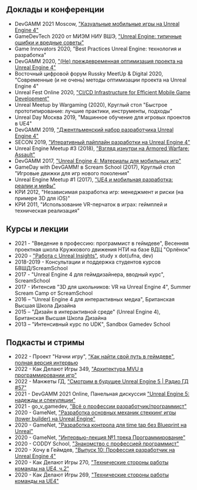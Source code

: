 ## Доклады и конференции

 - DevGAMM 2021 Moscow, ["Казуальные мобильные игры на Unreal Engine 4"](https://youtu.be/VMQCmcUY60U)
 - GameDevTech 2020 от МИЭМ НИУ ВШЭ, ["Unreal Engine: типичные ошибки и вредные советы"](https://youtu.be/_6ajSiRB5QU)
 - Game Innovators 2020, "Best Practices Unreal Engine: технология и разработка"
 - DevGAMM 2020, ["(Не) преждевременная оптимизация проекта на Unreal Engine 4"](https://youtu.be/ko4XVj8-Hm0)
 - Восточный цифровой форум Russky MeetUp & Digital 2020, "Современные (и не очень) методы оптимизации проекта на Unreal Engine 4"
 - Unreal Fest Online 2020, ["CI/CD Infrastructure for Efficient Mobile Game Development"](https://www.youtube.com/watch?v=2zkrhspvPls)
 - Unreal Meetup by Wargaming (2020), Круглый стол "Быстрое прототипирование: лучшие практики, инструменты, подходы"
 - Unreal Day Москва 2019, "Машинное обучение для игровых проектов в UE4"
 - DevGAMM 2019, ["Джентльменский набор разработчика Unreal Engine 4"](https://www.youtube.com/watch?v=JqZQ7liMff8)
 - SECON 2019, ["Итеративный пайплайн разработки на Unreal Engine 4"](https://www.youtube.com/watch?v=WYftVCI_dqU)
 - Unreal Engine Meetup #3 (2018), ["Взгляд изнутри на Armored Warfare: Assault"](https://youtu.be/1ZEkQ10vHDE?t=8395)
 - DevGAMM 2017, ["Unreal Engine 4: Материалы для мобильных игр"](https://youtu.be/-o9MtJTZT1k)
 - GameDay with DevGAMM! в Scream School (2017), Круглый стол "Игровые движки для игр нового поколения"
 - Unreal Engine Meetup #1 (2017), ["UE4 и мобильная разработка: реалии и мифы"](https://www.youtube.com/watch?v=kAdP9AdQ5jw)
 - КРИ 2012, "Независимая разработка игр: менеджмент и риски (на примере 3D для iOS)"
 - КРИ 2011, "Использование VR-перчаток в играх: геймплей и техническая реализация"

## Курсы и лекции

 - 2021 - "Введение в профессию: программист в геймдеве", Весенняя проектная школа Кружкового движения НТИ на базе ВДЦ "Орлёнок"
 - 2020 - ["Работа с Unreal Insights"](https://www.youtube.com/watch?v=SbHOtqHlIqs), study x dot(ufna, dev)
 - 2018-2019 - Консультации и поддержка студентов курсов БВШД/ScreamSchool
 - 2017 - "Unreal Engine 4 для геймдизайнера, вводный курс", ScreamSchool
 - 2017 - Интенсив "3D для школьников: VR на Unreal Engine 4", Summer Scream Camp от ScreamSchool
 - 2016 – "Unreal Engine 4 для интерактивных медиа", Британская Высшая Школа Дизайна
 - 2015 – "Дизайн в интерактивной среде" (Unreal Engine 4), Британская Высшая Школа Дизайна
 - 2013 – "Интенсивный курс по UDK", Sandbox Gamedev School

## Подкасты и стримы
 
 - 2022 - Проект "Начни игру", ["Как найти свой путь в геймдеве"](https://vk.com/video-214215690_456239030?t=1h59m2s), [полная версия интервью](https://youtu.be/U-eTqZX_Obk)
 - 2022 - Как Делают Игры 349, ["Архитектура MVU в программировании игр"](https://youtu.be/wH_d2U9D1t8)
 - 2022 - Манжеты ГД, ["Смотрим в будущее Unreal Engine 5 \| Радио ГД #57"](https://youtu.be/unHLe09DXPQ)
 - 2021 - DevGAMM 2021 Online, Панельная дискуссия ["Unreal Engine 5: надежды и спекуляции"](https://youtu.be/fb4ec9pZBN0)
 - 2021 - go_v_gamedev, ["Всё о профессии разработчик/программист"](https://youtu.be/0aC_xxabKps)
 - 2020 - GameNet, ["Разработка основных механик стеккинг игры (tower builder) на Unreal Engine"](https://youtu.be/_pvzGxWPhi0)
 - 2020 - GameNet, ["Разработка контрола для time tap без Blueprint на Unreal"](https://youtu.be/7mysGwIoQ40)
 - 2020 - GameNet, ["Интервью-лекция №1 трека Программирование"](https://youtu.be/D-tf-kKOC_I)
 - 2020 - CODDY School, ["Знакомство с профессией программист"](https://www.youtube.com/watch?v=sMY_kFyv-rM)
 - 2020 - Хочу в Геймдев, ["Выпуск 10: Профессия разработчик на Unreal Engine 4"](https://www.youtube.com/watch?v=N7qZykO_rJk&list=PLYEH4GKbMx6tYzVY76hf4C9xrD420VWLe)
 - 2020 - Как Делают Игры 270, ["Технические стороны работы команды на UE4, ч.2"](https://www.youtube.com/watch?v=gYBvv28EOlQ)
 - 2020 - Как Делают Игры 269, ["Технические стороны работы команды на UE4"](https://www.youtube.com/watch?v=MPbyfmBjkY4)

